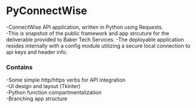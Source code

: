 # PyConnectWise
-ConnectWise API application, written in Python using Requests.  
-This is snapshot of the public framework and app strcuture for the deliverable provided to Baker Tech Services.
-The deployable application resides internally with a config module utilizing a secure local connection to api keys and header info.

### Contains
-Some simple http/https verbs for API integration  
-UI design and layout (Tkinter)  
-Python function compartmentalization  
-Branching app structure  
